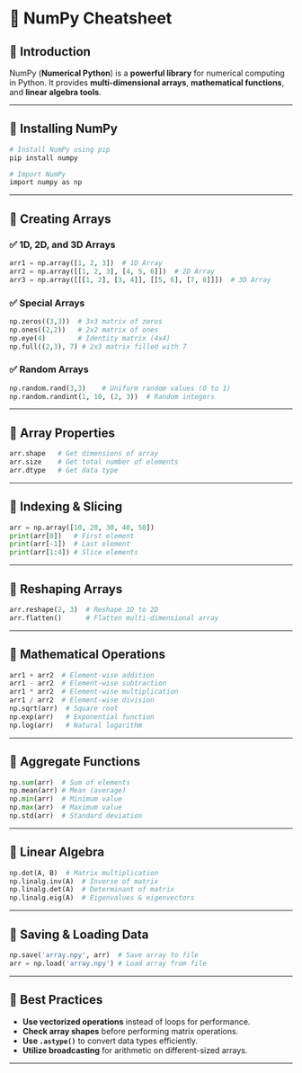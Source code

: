 # 🔢 NumPy Cheatsheet

## 🔹 Introduction
NumPy (**Numerical Python**) is a **powerful library** for numerical computing in Python. It provides **multi-dimensional arrays**, **mathematical functions**, and **linear algebra tools**.

---

## 🔹 Installing NumPy
```sh
# Install NumPy using pip
pip install numpy

# Import NumPy
import numpy as np
```

---

## 🔹 Creating Arrays
### ✅ 1D, 2D, and 3D Arrays
```python
arr1 = np.array([1, 2, 3])  # 1D Array
arr2 = np.array([[1, 2, 3], [4, 5, 6]])  # 2D Array
arr3 = np.array([[[1, 2], [3, 4]], [[5, 6], [7, 8]]])  # 3D Array
```

### ✅ Special Arrays
```python
np.zeros((3,3))  # 3x3 matrix of zeros
np.ones((2,2))   # 2x2 matrix of ones
np.eye(4)        # Identity matrix (4x4)
np.full((2,3), 7) # 2x3 matrix filled with 7
```

### ✅ Random Arrays
```python
np.random.rand(3,3)    # Uniform random values (0 to 1)
np.random.randint(1, 10, (2, 3))  # Random integers
```

---

## 🔹 Array Properties
```python
arr.shape   # Get dimensions of array
arr.size    # Get total number of elements
arr.dtype   # Get data type
```

---

## 🔹 Indexing & Slicing
```python
arr = np.array([10, 20, 30, 40, 50])
print(arr[0])   # First element
print(arr[-1])  # Last element
print(arr[1:4]) # Slice elements
```

---

## 🔹 Reshaping Arrays
```python
arr.reshape(2, 3)  # Reshape 1D to 2D
arr.flatten()      # Flatten multi-dimensional array
```

---

## 🔹 Mathematical Operations
```python
arr1 + arr2  # Element-wise addition
arr1 - arr2  # Element-wise subtraction
arr1 * arr2  # Element-wise multiplication
arr1 / arr2  # Element-wise division
np.sqrt(arr)  # Square root
np.exp(arr)   # Exponential function
np.log(arr)   # Natural logarithm
```

---

## 🔹 Aggregate Functions
```python
np.sum(arr)  # Sum of elements
np.mean(arr) # Mean (average)
np.min(arr)  # Minimum value
np.max(arr)  # Maximum value
np.std(arr)  # Standard deviation
```

---

## 🔹 Linear Algebra
```python
np.dot(A, B)  # Matrix multiplication
np.linalg.inv(A)  # Inverse of matrix
np.linalg.det(A)  # Determinant of matrix
np.linalg.eig(A)  # Eigenvalues & eigenvectors
```

---

## 🔹 Saving & Loading Data
```python
np.save('array.npy', arr)  # Save array to file
arr = np.load('array.npy') # Load array from file
```

---

## 🔹 Best Practices
- **Use vectorized operations** instead of loops for performance.
- **Check array shapes** before performing matrix operations.
- **Use `.astype()`** to convert data types efficiently.
- **Utilize broadcasting** for arithmetic on different-sized arrays.

---
